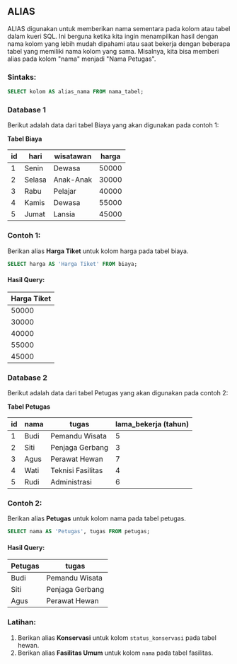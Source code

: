 ## ALIAS  
ALIAS digunakan untuk memberikan nama sementara pada kolom atau tabel dalam kueri SQL. Ini berguna ketika kita ingin menampilkan hasil dengan nama kolom yang lebih mudah dipahami atau saat bekerja dengan beberapa tabel yang memiliki nama kolom yang sama. Misalnya, kita bisa memberi alias pada kolom "nama" menjadi "Nama Petugas".

### Sintaks:
```sql
SELECT kolom AS alias_nama FROM nama_tabel;
```

### Database 1

Berikut adalah data dari tabel Biaya yang akan digunakan pada contoh 1:

**Tabel Biaya**

| id | hari  | wisatawan | harga  |
|----|-------|-----------|--------|
| 1  | Senin | Dewasa    | 50000  |
| 2  | Selasa| Anak-Anak | 30000  |
| 3  | Rabu  | Pelajar   | 40000  |
| 4  | Kamis | Dewasa    | 55000  |
| 5  | Jumat | Lansia    | 45000  |

### Contoh 1:
Berikan alias **Harga Tiket** untuk kolom harga pada tabel biaya.
```sql
SELECT harga AS 'Harga Tiket' FROM biaya;
```

#### Hasil Query:
| Harga Tiket |
| ----------- |
| 50000       |
| 30000       |
| 40000       |
| 55000       |
| 45000       |

### Database 2

Berikut adalah data dari tabel Petugas yang akan digunakan pada contoh 2:

**Tabel Petugas**

| id | nama | tugas                | lama_bekerja (tahun) |
|----|------|----------------------|----------------------|
| 1  | Budi | Pemandu Wisata       | 5                    |
| 2  | Siti | Penjaga Gerbang      | 3                    |
| 3  | Agus | Perawat Hewan        | 7                    |
| 4  | Wati | Teknisi Fasilitas    | 4                    |
| 5  | Rudi | Administrasi         | 6                    |

### Contoh 2:
Berikan alias **Petugas** untuk kolom nama pada tabel petugas.
```sql
SELECT nama AS 'Petugas', tugas FROM petugas;
```

#### Hasil Query:
| Petugas | tugas            |
| ------- | ---------------- |
| Budi    | Pemandu Wisata    |
| Siti    | Penjaga Gerbang   |
| Agus    | Perawat Hewan     |

### Latihan:
1. Berikan alias **Konservasi** untuk kolom `status_konservasi` pada tabel hewan.
2. Berikan alias **Fasilitas Umum** untuk kolom `nama` pada tabel fasilitas.
